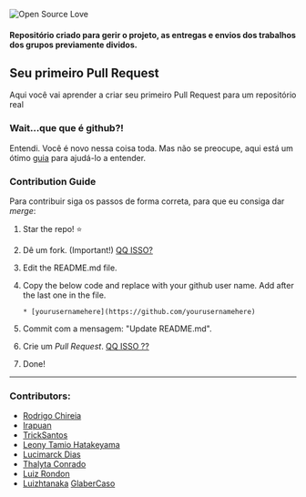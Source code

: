 ![Open Source Love](https://img.shields.io/static/v1.svg?style=flat-square&logo=git&label=APS-I&message=2019&color=F05032&labelColor=000)
#### Repositório criado para gerir o projeto, as entregas e envios dos trabalhos dos grupos previamente dividos.

## Seu primeiro Pull Request
Aqui você vai aprender a criar seu primeiro Pull Request para um repositório real

### Wait...que que é github?!

Entendi. Você é novo nessa coisa toda. Mas não se preocupe, aqui está um ótimo [guia](https://guides.github.com/activities/hello-world/) para ajudá-lo a entender.

### Contribution Guide
Para contribuir siga os passos de forma correta, para que eu consiga dar *merge*:

1. Star the repo! :star:
2. Dê um fork. (Important!) [QQ ISSO?](https://help.github.com/articles/fork-a-repo/)
3. Edit the README.md file.
4. Copy the below code and replace with your github user name. Add after the last one in the file.

    ```
   * [yourusernamehere](https://github.com/yourusernamehere)
    ```
5. Commit com a mensagem: "Update README.md".
6. Crie um *Pull Request*. [QQ ISSO ??](https://help.github.com/articles/creating-a-pull-request-from-a-fork/)
7. Done!

-------------------------------------------------------------------------------------------------

### Contributors:

* [Rodrigo Chireia](https://github.com/chireia)
* [Irapuan](https://github.com/irapuanb)
* [TrickSantos](https://github.com/TrickSantos)
* [Leony Tamio Hatakeyama](https://github.com/leonytamio)
* [Lucimarck Dias](https://github.com/LucimarckDias)
* [Thalyta Conrado](https://github.com/Thalyta09)
* [Luiz Rondon](https://github.com/luizrondoon)
* [Luizhtanaka](https://github.com/Luizhtanaka)
[GlaberCaso](https://github.com/GlauberCaso)


